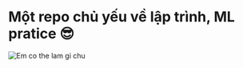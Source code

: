 # Một repo chủ yếu về lập trình, ML pratice 😎

![Em co the lam gi chu](../../../Downloads/Pictures/cho-khoc-loc-em-co-the-lam-gi-chu-em-cung-tuyet-vong-chet-me.jpg)
